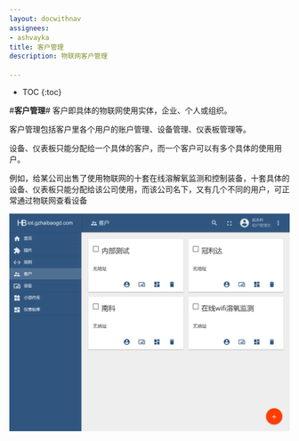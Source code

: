```yaml
---
layout: docwithnav
assignees:
- ashvayka
title: 客户管理
description: 物联网客户管理

---
```


* TOC
{:toc}

#**客户管理**#
	客户即具体的物联网使用实体，企业、个人或组织。

客户管理包括客户里各个用户的账户管理、设备管理、仪表板管理等。

设备、仪表板只能分配给一个具体的客户，而一个客户可以有多个具体的使用用户。

例如，给某公司出售了使用物联网的十套在线溶解氧监测和控制装备，十套具体的设备、仪表板只能分配给该公司使用，而该公司名下，又有几个不同的用户，可正常通过物联网查看设备

![img](/images/ui-customer.png)